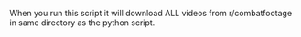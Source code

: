 When you run this script it will download ALL videos from r/combatfootage in same directory as the python script. 
